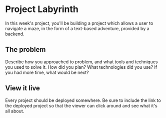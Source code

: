 # Project Labyrinth

In this week's project, you'll be building a project which allows a user to navigate a maze, in the form of a text-based adventure, provided by a backend.

## The problem

Describe how you approached to problem, and what tools and techniques you used to solve it. How did you plan? What technologies did you use? If you had more time, what would be next?

## View it live

Every project should be deployed somewhere. Be sure to include the link to the deployed project so that the viewer can click around and see what it's all about.
